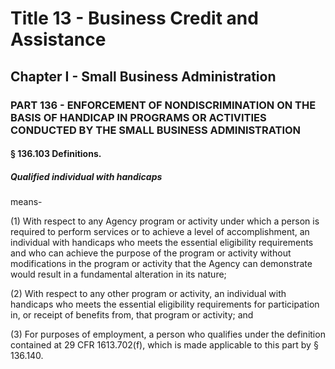 
# Title 13 - Business Credit and Assistance
## Chapter I - Small Business Administration
### PART 136 - ENFORCEMENT OF NONDISCRIMINATION ON THE BASIS OF HANDICAP IN PROGRAMS OR ACTIVITIES CONDUCTED BY THE SMALL BUSINESS ADMINISTRATION
#### § 136.103 Definitions.
##### Qualified individual with handicaps

means-

(1) With respect to any Agency program or activity under which a person is required to perform services or to achieve a level of accomplishment, an individual with handicaps who meets the essential eligibility requirements and who can achieve the purpose of the program or activity without modifications in the program or activity that the Agency can demonstrate would result in a fundamental alteration in its nature;

(2) With respect to any other program or activity, an individual with handicaps who meets the essential eligibility requirements for participation in, or receipt of benefits from, that program or activity; and

(3) For purposes of employment, a person who qualifies under the definition contained at 29 CFR 1613.702(f), which is made applicable to this part by § 136.140.
